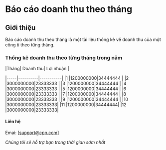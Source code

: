 # Báo cáo doanh thu theo tháng

## Giới thiệu

Báo cáo doanh thu theo tháng là một tài liệu thống kê về doanh thu của một công ti theo từng tháng.

### Thống kê doanh thu theo từng tháng trong năm

|Tháng| Doanh thu| Lợi nhuận |

|-----|----------|-----------|
|1 |1200000000|34444444 |
|2 |3000000000|23333333 |
|3 |1200000000|34444444 |
|4 |3000000000|23333333 |
|5 |1200000000|34444444 |
|6 |3000000000|23333333 |
|7 |1200000000|34444444 |
|8 |3000000000|23333333 |
|9 |1200000000|34444444 |
|10 |3000000000|23333333|
|11 |1200000000|34444444|
|12 |3000000000|23333333|





#### Liên hệ
Emai: [support@cpn.com]

*Chúng tôi sẽ hỗ trợ bạn trong thời gian sớm nhất*
